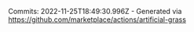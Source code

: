 Commits: 2022-11-25T18:49:30.996Z - Generated via https://github.com/marketplace/actions/artificial-grass
<br>
